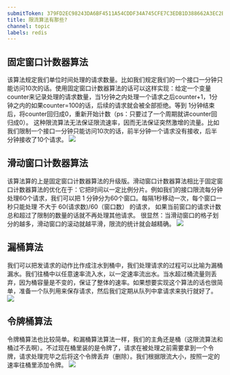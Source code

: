 ```yaml
---
submitToken: 379FD2EC98243DA6BF4511A54CDDF34A745CFE7C3EDB1D388662A3EC2B5E8A2E
title: 限流算法有那些?
channel: topic
labels: redis
---
```



## 固定窗口计数器算法
该算法规定我们单位时间处理的请求数量。比如我们规定我们的一个接口一分钟只能访问10次的话。使用固定窗口计数器算法的话可以这样实现：给定一个变量counter来记录处理的请求数量，当1分钟之内处理一个请求之后counter+1，1分钟之内的如果counter=100的话，后续的请求就会被全部拒绝。等到 1分钟结束后，将counter回归成0，重新开始计数（ps：只要过了一个周期就讲counter回归成0）。
这种限流算法无法保证限流速率，因而无法保证突然激增的流量。比如我们限制一个接口一分钟只能访问10次的话，前半分钟一个请求没有接收，后半分钟接收了10个请求。
![](https://cdn.nlark.com/yuque/0/2021/png/410813/1618314251758-89c599df-e395-4d6b-8dd9-e6897ff8d185.png#align=left&display=inline&height=342&margin=%5Bobject%20Object%5D&originHeight=342&originWidth=659&size=0&status=done&style=none&width=659)
## 滑动窗口计数器算法
该算法算的上是固定窗口计数器算法的升级版。滑动窗口计数器算法相比于固定窗口计数器算法的优化在于：它把时间以一定比例分片。例如我们的接口限流每分钟处理60个请求，我们可以把 1 分钟分为60个窗口。每隔1秒移动一次，每个窗口一秒只能处理 不大于 60(请求数)/60（窗口数） 的请求， 如果当前窗口的请求计数总和超过了限制的数量的话就不再处理其他请求。
很显然：当滑动窗口的格子划分的越多，滑动窗口的滚动就越平滑，限流的统计就会越精确。
![](https://cdn.nlark.com/yuque/0/2021/png/410813/1618314252068-7282449f-82d1-465f-b0b5-7d2f8b97d640.png#align=left&display=inline&height=295&margin=%5Bobject%20Object%5D&originHeight=295&originWidth=653&size=0&status=done&style=none&width=653)
## 漏桶算法
我们可以把发请求的动作比作成注水到桶中，我们处理请求的过程可以比喻为漏桶漏水。我们往桶中以任意速率流入水，以一定速率流出水。当水超过桶流量则丢弃，因为桶容量是不变的，保证了整体的速率。如果想要实现这个算法的话也很简单，准备一个队列用来保存请求，然后我们定期从队列中拿请求来执行就好了。
![](https://cdn.nlark.com/yuque/0/2021/png/410813/1618314252006-c7c3e72f-77b5-421c-ac7f-ee2517bf23f8.png#align=left&display=inline&height=406&margin=%5Bobject%20Object%5D&originHeight=406&originWidth=506&size=0&status=done&style=none&width=506)
## 令牌桶算法
令牌桶算法也比较简单。和漏桶算法算法一样，我们的主角还是桶（这限流算法和桶过不去啊）。不过现在桶里装的是令牌了，请求在被处理之前需要拿到一个令牌，请求处理完毕之后将这个令牌丢弃（删除）。我们根据限流大小，按照一定的速率往桶里添加令牌。
![](https://cdn.nlark.com/yuque/0/2021/png/410813/1618314252007-7504b865-50ad-44f3-9936-1fc0ee543ceb.png#align=left&display=inline&height=526&margin=%5Bobject%20Object%5D&originHeight=526&originWidth=704&size=0&status=done&style=none&width=704)
